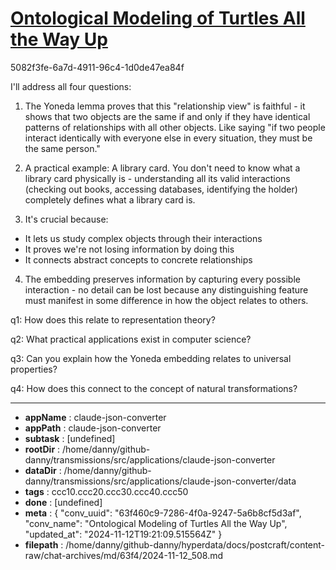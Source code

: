 # [Ontological Modeling of Turtles All the Way Up](https://claude.ai/chat/63f460c9-7286-4f0a-9247-5a6b8cf5d3af)

5082f3fe-6a7d-4911-96c4-1d0de47ea84f

 I'll address all four questions:

1. The Yoneda lemma proves that this "relationship view" is faithful - it shows that two objects are the same if and only if they have identical patterns of relationships with all other objects. Like saying "if two people interact identically with everyone else in every situation, they must be the same person."

2. A practical example: A library card. You don't need to know what a library card physically is - understanding all its valid interactions (checking out books, accessing databases, identifying the holder) completely defines what a library card is.

3. It's crucial because:
- It lets us study complex objects through their interactions
- It proves we're not losing information by doing this
- It connects abstract concepts to concrete relationships

4. The embedding preserves information by capturing every possible interaction - no detail can be lost because any distinguishing feature must manifest in some difference in how the object relates to others.

q1: How does this relate to representation theory?

q2: What practical applications exist in computer science?

q3: Can you explain how the Yoneda embedding relates to universal properties?

q4: How does this connect to the concept of natural transformations?

---

* **appName** : claude-json-converter
* **appPath** : claude-json-converter
* **subtask** : [undefined]
* **rootDir** : /home/danny/github-danny/transmissions/src/applications/claude-json-converter
* **dataDir** : /home/danny/github-danny/transmissions/src/applications/claude-json-converter/data
* **tags** : ccc10.ccc20.ccc30.ccc40.ccc50
* **done** : [undefined]
* **meta** : {
  "conv_uuid": "63f460c9-7286-4f0a-9247-5a6b8cf5d3af",
  "conv_name": "Ontological Modeling of Turtles All the Way Up",
  "updated_at": "2024-11-12T19:21:09.515564Z"
}
* **filepath** : /home/danny/github-danny/hyperdata/docs/postcraft/content-raw/chat-archives/md/63f4/2024-11-12_508.md